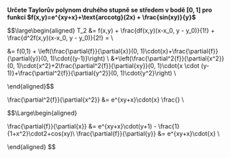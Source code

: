 **Určete Taylorův polynom druhého stupně se středem v bodě $[0,1]$ pro funkci $f(x,y)=e^{xy+x}+\text{arccotg}(2x) + \frac{sin(xy)}{y}$**

$$\large\begin{aligned}
T_2 &= f(x,y) + \frac{df(x,y)(x-x_0, y - y_0)}{1!} +
\frac{d^2f(x,y)(x-x_0, y - y_0)}{2!} = \\

&= f(0,1) + 
\left(\frac{\partial{f}}{\partial{x}}(0, 1)\cdot{x}+\frac{\partial{f}}{\partial{y}}(0, 1)\cdot{(y-1)}\right) \\
&+\left(\frac{\partial^2{f}}{\partial{x^2}}(0, 1)\cdot{x^2}+2\frac{\partial^2{f}}{\partial{xy}}(0, 1)\cdot{x \cdot (y-1)}+\frac{\partial^2{f}}{\partial{y^2}}(0, 1)\cdot{y^2}\right) \\

\end{aligned}$$

\frac{\partial^2{f}}{\partial{x^2}} &= e^{xy+x}\cdot{x} \frac{} \\

$$\Large\begin{aligned}

\frac{\partial{f}}{\partial{x}} &= e^{xy+x}\cdot(y+1) - \frac{1}{1+x^2}\cdot2+cos(xy)\\
\frac{\partial{f}}{\partial{y}} &= e^{xy+x}\cdot{x} \\


\end{aligned}
$$